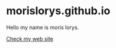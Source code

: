 # morislorys.github.io

Hello my name is moris lorys.


[Check my web site](https://morislorys.github.io)
